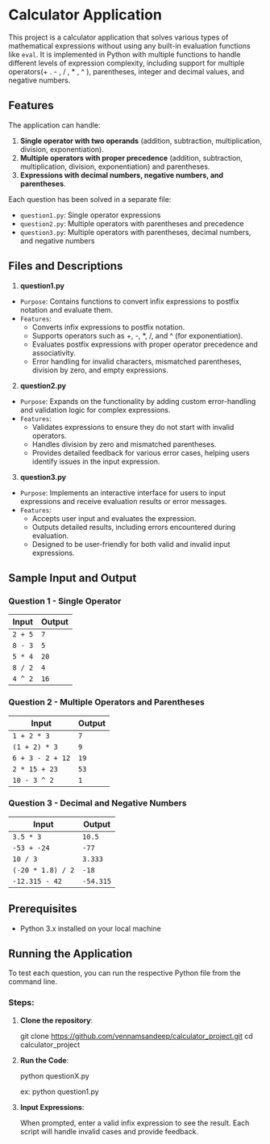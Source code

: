 # Calculator Application

This project is a calculator application that solves various types of mathematical expressions without using any built-in evaluation functions like `eval`. It is implemented in Python with multiple functions to handle different levels of expression complexity, including support for multiple operators(+ . - , / , * , ^ ), parentheses, integer and decimal values, and negative numbers.

## Features

The application can handle:
1. **Single operator with two operands** (addition, subtraction, multiplication, division, exponentiation).
2. **Multiple operators with proper precedence** (addition, subtraction, multiplication, division, exponentiation) and parentheses.
3. **Expressions with decimal numbers, negative numbers, and parentheses**.

Each question has been solved in a separate file:
- `question1.py`: Single operator expressions
- `question2.py`: Multiple operators with parentheses and precedence
- `question3.py`: Multiple operators with parentheses, decimal numbers, and negative numbers

## Files and Descriptions
1. **question1.py**

- `Purpose`: Contains functions to convert infix expressions to postfix notation and evaluate them.
- `Features`:
   - Converts infix expressions to postfix notation.
   - Supports operators such as +, -, *, /, and ^ (for exponentiation).
   - Evaluates postfix expressions with proper operator precedence and associativity.
   - Error handling for invalid characters, mismatched parentheses, division by zero, and empty expressions.


2. **question2.py**

- `Purpose`: Expands on the functionality by adding custom error-handling and validation logic for complex expressions.
- `Features`:
   - Validates expressions to ensure they do not start with invalid operators.
   - Handles division by zero and mismatched parentheses.
   - Provides detailed feedback for various error cases, helping users identify issues in the input expression.


3. **question3.py**

- `Purpose`: Implements an interactive interface for users to input expressions and receive evaluation results or error messages.
- `Features`:
   - Accepts user input and evaluates the expression.
   - Outputs detailed results, including errors encountered during evaluation.
   - Designed to be user-friendly for both valid and invalid input expressions.

## Sample Input and Output

### Question 1 - Single Operator
| Input | Output |
|-------|--------|
| `2 + 5` | `7` |
| `8 - 3` | `5` |
| `5 * 4` | `20` |
| `8 / 2` | `4` |
| `4 ^ 2` | `16` |

### Question 2 - Multiple Operators and Parentheses
| Input         | Output |
|---------------|--------|
| `1 + 2 * 3`   | `7`    |
| `(1 + 2) * 3` | `9`    |
| `6 + 3 - 2 + 12` | `19` |
| `2 * 15 + 23` | `53`   |
| `10 - 3 ^ 2`  | `1`    |

### Question 3 - Decimal and Negative Numbers
| Input                | Output   |
|----------------------|----------|
| `3.5 * 3`            | `10.5`   |
| `-53 + -24`          | `-77`    |
| `10 / 3`             | `3.333`  |
| `(-20 * 1.8) / 2`    | `-18`    |
| `-12.315 - 42`       | `-54.315`|

## Prerequisites

- Python 3.x installed on your local machine

## Running the Application

To test each question, you can run the respective Python file from the command line.

### Steps:
1. **Clone the repository**:

   git clone https://github.com/vennamsandeep/calculator_project.git
   cd calculator_project

2. **Run the Code**:

   python questionX.py  
   
   ex: python question1.py

3. **Input Expressions**:

   When prompted, enter a valid infix expression to see the result. Each script will handle invalid cases and provide feedback.